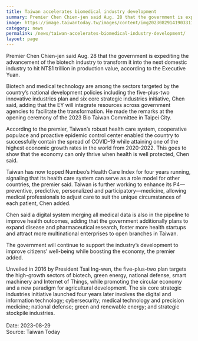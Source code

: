 ```yaml
---
title: Taiwan accelerates biomedical industry development
summary: Premier Chen Chien-jen said Aug. 28 that the government is expediting the advancement of the biotech industry to transform it into the next domestic industry to hit NT$1 trillion in production value, according to the Executive Yuan.
image: https://image.taiwantoday.tw/images/content/img20230829141903311_800.jpg
category: news
permalink: /news/taiwan-accelerates-biomedical-industry-development/
layout: page
---
```


Premier Chen Chien-jen said Aug. 28 that the government is expediting the advancement of the biotech industry to transform it into the next domestic industry to hit NT$1 trillion in production value, according to the Executive Yuan.

Biotech and medical technology are among the sectors targeted by the country’s national development policies including the five-plus-two innovative industries plan and six core strategic industries initiative, Chen said, adding that the EY will integrate resources across government agencies to facilitate the transformation. He made the remarks at the opening ceremony of the 2023 Bio Taiwan Committee in Taipei City.

According to the premier, Taiwan’s robust health care system, cooperative populace and proactive epidemic control center enabled the country to successfully contain the spread of COVID-19 while attaining one of the highest economic growth rates in the world from 2020-2022. This goes to show that the economy can only thrive when health is well protected, Chen said.

Taiwan has now topped Numbeo’s Health Care Index for four years running, signaling that its health care system can serve as a role model for other countries, the premier said. Taiwan is further working to enhance its P4—preventive, predictive, personalized and participatory—medicine, allowing medical professionals to adjust care to suit the unique circumstances of each patient, Chen added.

Chen said a digital system merging all medical data is also in the pipeline to improve health outcomes, adding that the government additionally plans to expand disease and pharmaceutical research, foster more health startups and attract more multinational enterprises to open branches in Taiwan.

The government will continue to support the industry’s development to improve citizens’ well-being while boosting the economy, the premier added.

Unveiled in 2016 by President Tsai Ing-wen, the five-plus-two plan targets the high-growth sectors of biotech, green energy, national defense, smart machinery and Internet of Things, while promoting the circular economy and a new paradigm for agricultural development. The six core strategic industries initiative launched four years later involves the digital and information technology; cybersecurity; medical technology and precision medicine; national defense; green and renewable energy; and strategic stockpile industries.
<br/>
<br/>
Date: 2023-08-29
<br/>
Source: Taiwan Today
